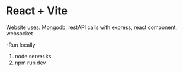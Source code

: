 # React + Vite

Website uses: Mongodb, restAPI calls with express, react component, websocket

-Run locally
1. node server.ks
2. npm run dev
